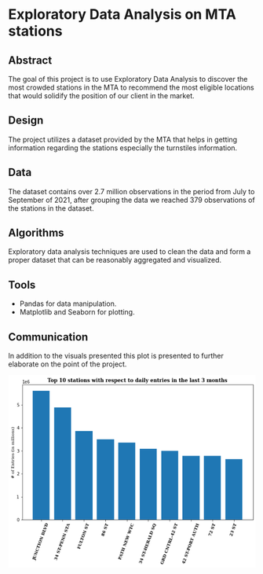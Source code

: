 # Exploratory Data Analysis on MTA stations 

## Abstract 

The goal of this project is to use Exploratory Data Analysis to discover the most crowded stations in the MTA to recommend the most eligible locations that would solidify the position of our client in the market. 

## Design 

The project utilizes a dataset provided by the MTA that helps in getting information regarding the stations especially the turnstiles information. 

## Data 

The dataset contains over 2.7 million observations in the period from July to September of 2021, after grouping the data we reached 379 observations of the stations in the dataset.     

## Algorithms 

Exploratory data analysis techniques are used to clean the data and form a proper dataset that can be reasonably aggregated and visualized. 

## Tools 

* Pandas for data manipulation.
* Matplotlib and Seaborn for plotting. 

## Communication 

In addition to the visuals presented this plot is presented to further elaborate on the point of the project. 

![title](Images/top10stat.png)

